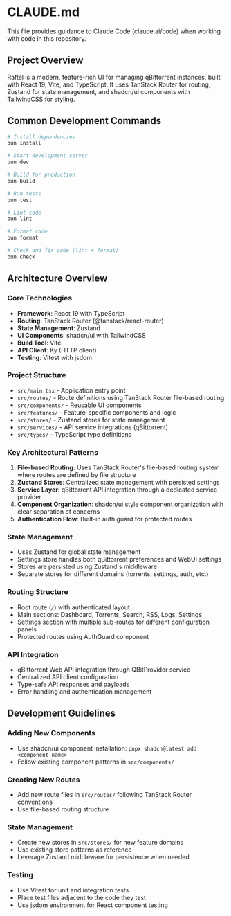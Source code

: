 # CLAUDE.md

This file provides guidance to Claude Code (claude.ai/code) when working with code in this repository.

## Project Overview

Raftel is a modern, feature-rich UI for managing qBittorrent instances, built with React 19, Vite, and TypeScript. It uses TanStack Router for routing, Zustand for state management, and shadcn/ui components with TailwindCSS for styling.

## Common Development Commands

```bash
# Install dependencies
bun install

# Start development server
bun dev

# Build for production
bun build

# Run tests
bun test

# Lint code
bun lint

# Format code
bun format

# Check and fix code (lint + format)
bun check
```

## Architecture Overview

### Core Technologies
- **Framework**: React 19 with TypeScript
- **Routing**: TanStack Router (@tanstack/react-router)
- **State Management**: Zustand
- **UI Components**: shadcn/ui with TailwindCSS
- **Build Tool**: Vite
- **API Client**: Ky (HTTP client)
- **Testing**: Vitest with jsdom

### Project Structure
- `src/main.tsx` - Application entry point
- `src/routes/` - Route definitions using TanStack Router file-based routing
- `src/components/` - Reusable UI components
- `src/features/` - Feature-specific components and logic
- `src/stores/` - Zustand stores for state management
- `src/services/` - API service integrations (qBittorrent)
- `src/types/` - TypeScript type definitions

### Key Architectural Patterns
1. **File-based Routing**: Uses TanStack Router's file-based routing system where routes are defined by file structure
2. **Zustand Stores**: Centralized state management with persisted settings
3. **Service Layer**: qBittorrent API integration through a dedicated service provider
4. **Component Organization**: shadcn/ui style component organization with clear separation of concerns
5. **Authentication Flow**: Built-in auth guard for protected routes

### State Management
- Uses Zustand for global state management
- Settings store handles both qBittorrent preferences and WebUI settings
- Stores are persisted using Zustand's middleware
- Separate stores for different domains (torrents, settings, auth, etc.)

### Routing Structure
- Root route (`/`) with authenticated layout
- Main sections: Dashboard, Torrents, Search, RSS, Logs, Settings
- Settings section with multiple sub-routes for different configuration panels
- Protected routes using AuthGuard component

### API Integration
- qBittorrent Web API integration through QBitProvider service
- Centralized API client configuration
- Type-safe API responses and payloads
- Error handling and authentication management

## Development Guidelines

### Adding New Components
- Use shadcn/ui component installation: `pnpx shadcn@latest add <component-name>`
- Follow existing component patterns in `src/components/`

### Creating New Routes
- Add new route files in `src/routes/` following TanStack Router conventions
- Use file-based routing structure

### State Management
- Create new stores in `src/stores/` for new feature domains
- Use existing store patterns as reference
- Leverage Zustand middleware for persistence when needed

### Testing
- Use Vitest for unit and integration tests
- Place test files adjacent to the code they test
- Use jsdom environment for React component testing